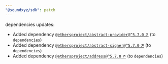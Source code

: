 ```yaml
---
"@soundxyz/sdk": patch
---
```


dependencies updates: 

- Added dependency [`@ethersproject/abstract-provider@^5.7.0` ↗︎](https://www.npmjs.com/package/@ethersproject/abstract-provider/v/null) (to `dependencies`)
- Added dependency [`@ethersproject/abstract-signer@^5.7.0` ↗︎](https://www.npmjs.com/package/@ethersproject/abstract-signer/v/null) (to `dependencies`)
- Added dependency [`@ethersproject/address@^5.7.0` ↗︎](https://www.npmjs.com/package/@ethersproject/address/v/null) (to `dependencies`)
